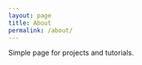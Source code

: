 ```yaml
---
layout: page
title: About
permalink: /about/
---
```


Simple page for projects and tutorials.
